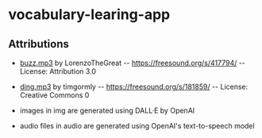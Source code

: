 # vocabulary-learing-app

## Attributions

* [buzz.mp3](buzz.mp3) by LorenzoTheGreat -- https://freesound.org/s/417794/ -- License: Attribution 3.0
* [ding.mp3](ding.mp3) by timgormly -- https://freesound.org/s/181859/ -- License: Creative Commons 0

* images in img are generated using DALL·E by OpenAI
* audio files in audio are generated using OpenAI's text-to-speech model
